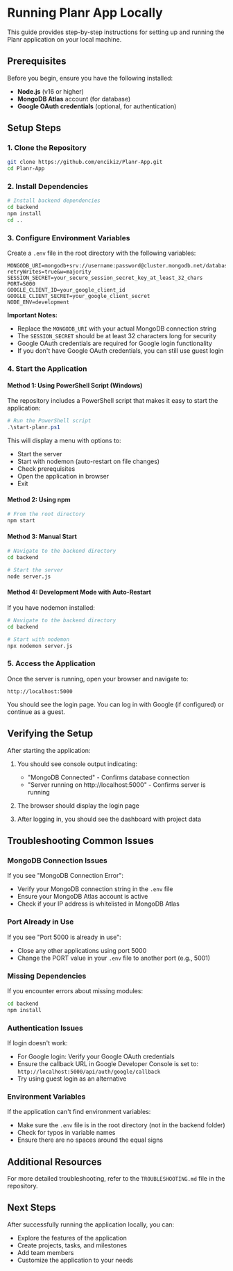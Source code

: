 # Running Planr App Locally

This guide provides step-by-step instructions for setting up and running the Planr application on your local machine.

## Prerequisites

Before you begin, ensure you have the following installed:

- **Node.js** (v16 or higher)
- **MongoDB Atlas** account (for database)
- **Google OAuth credentials** (optional, for authentication)

## Setup Steps

### 1. Clone the Repository

```bash
git clone https://github.com/encikiz/Planr-App.git
cd Planr-App
```

### 2. Install Dependencies

```bash
# Install backend dependencies
cd backend
npm install
cd ..
```

### 3. Configure Environment Variables

Create a `.env` file in the root directory with the following variables:

```
MONGODB_URI=mongodb+srv://username:password@cluster.mongodb.net/database?retryWrites=true&w=majority
SESSION_SECRET=your_secure_session_secret_key_at_least_32_chars
PORT=5000
GOOGLE_CLIENT_ID=your_google_client_id
GOOGLE_CLIENT_SECRET=your_google_client_secret
NODE_ENV=development
```

**Important Notes:**
- Replace the `MONGODB_URI` with your actual MongoDB connection string
- The `SESSION_SECRET` should be at least 32 characters long for security
- Google OAuth credentials are required for Google login functionality
- If you don't have Google OAuth credentials, you can still use guest login

### 4. Start the Application

#### Method 1: Using PowerShell Script (Windows)

The repository includes a PowerShell script that makes it easy to start the application:

```powershell
# Run the PowerShell script
.\start-planr.ps1
```

This will display a menu with options to:
- Start the server
- Start with nodemon (auto-restart on file changes)
- Check prerequisites
- Open the application in browser
- Exit

#### Method 2: Using npm

```bash
# From the root directory
npm start
```

#### Method 3: Manual Start

```bash
# Navigate to the backend directory
cd backend

# Start the server
node server.js
```

#### Method 4: Development Mode with Auto-Restart

If you have nodemon installed:

```bash
# Navigate to the backend directory
cd backend

# Start with nodemon
npx nodemon server.js
```

### 5. Access the Application

Once the server is running, open your browser and navigate to:

```
http://localhost:5000
```

You should see the login page. You can log in with Google (if configured) or continue as a guest.

## Verifying the Setup

After starting the application:

1. You should see console output indicating:
   - "MongoDB Connected" - Confirms database connection
   - "Server running on http://localhost:5000" - Confirms server is running

2. The browser should display the login page
3. After logging in, you should see the dashboard with project data

## Troubleshooting Common Issues

### MongoDB Connection Issues

If you see "MongoDB Connection Error":
- Verify your MongoDB connection string in the `.env` file
- Ensure your MongoDB Atlas account is active
- Check if your IP address is whitelisted in MongoDB Atlas

### Port Already in Use

If you see "Port 5000 is already in use":
- Close any other applications using port 5000
- Change the PORT value in your `.env` file to another port (e.g., 5001)

### Missing Dependencies

If you encounter errors about missing modules:
```bash
cd backend
npm install
```

### Authentication Issues

If login doesn't work:
- For Google login: Verify your Google OAuth credentials
- Ensure the callback URL in Google Developer Console is set to:
  `http://localhost:5000/api/auth/google/callback`
- Try using guest login as an alternative

### Environment Variables

If the application can't find environment variables:
- Make sure the `.env` file is in the root directory (not in the backend folder)
- Check for typos in variable names
- Ensure there are no spaces around the equal signs

## Additional Resources

For more detailed troubleshooting, refer to the `TROUBLESHOOTING.md` file in the repository.

## Next Steps

After successfully running the application locally, you can:
- Explore the features of the application
- Create projects, tasks, and milestones
- Add team members
- Customize the application to your needs
